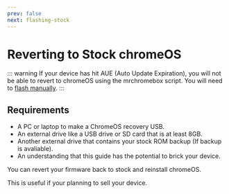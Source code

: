 ```yaml
---
prev: false
next: flashing-stock
---
```

# Reverting to Stock chromeOS

::: warning
If your device has hit AUE (Auto Update Expiration), you will not be able to revert to chromeOS using the mrchromebox script. You will need to [flash manually](../firmware/manually-flashing.md).
:::

## Requirements

- A PC or laptop to make a ChromeOS recovery USB.
- An external drive like a USB drive or SD card that is at least 8GB.
- Another external drive that contains your stock ROM backup (If backup is avaliable).
- An understanding that this guide has the potential to brick your device.

You can revert your firmware back to stock and reinstall chromeOS.

This is useful if your planning to sell your device.

